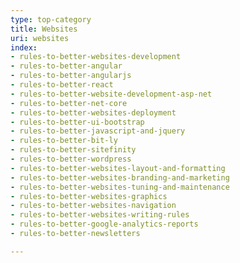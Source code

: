 ```yaml
---
type: top-category
title: Websites
uri: websites
index:
- rules-to-better-websites-development
- rules-to-better-angular
- rules-to-better-angularjs
- rules-to-better-react
- rules-to-better-website-development-asp-net
- rules-to-better-net-core
- rules-to-better-websites-deployment
- rules-to-better-ui-bootstrap
- rules-to-better-javascript-and-jquery
- rules-to-better-bit-ly
- rules-to-better-sitefinity
- rules-to-better-wordpress
- rules-to-better-websites-layout-and-formatting
- rules-to-better-websites-branding-and-marketing
- rules-to-better-websites-tuning-and-maintenance
- rules-to-better-websites-graphics
- rules-to-better-websites-navigation
- rules-to-better-websites-writing-rules
- rules-to-better-google-analytics-reports
- rules-to-better-newsletters

---
```


